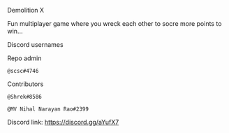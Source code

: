 Demolition X

Fun multiplayer game where you wreck each other to socre more points to win...

Discord usernames

Repo admin

    @scsc#4746

Contributors

    @Shrek#8586

    @MV Nihal Narayan Rao#2399

Discord link: https://discord.gg/aYufX7
